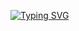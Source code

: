 [![Typing SVG](https://readme-typing-svg.herokuapp.com?color=%2336BCF7&lines=MIPT+IOT+engineer+student)](https://git.io/typing-svg)
